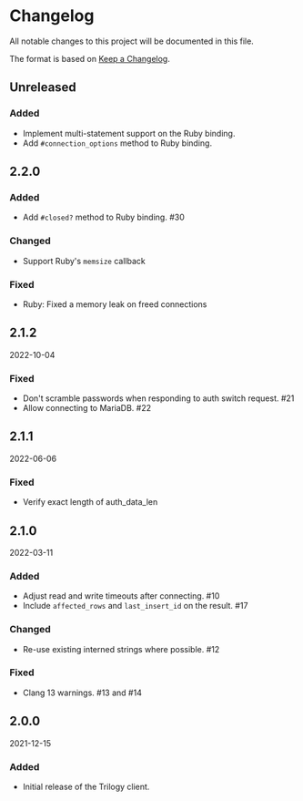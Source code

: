 # Changelog
All notable changes to this project will be documented in this file.

The format is based on [Keep a Changelog](http://keepachangelog.com/en/1.0.0/).

## Unreleased

### Added
  - Implement multi-statement support on the Ruby binding.
  - Add `#connection_options` method to Ruby binding.

## 2.2.0

### Added
  - Add `#closed?` method to Ruby binding. #30

### Changed
  - Support Ruby's `memsize` callback

### Fixed
  - Ruby: Fixed a memory leak on freed connections

## 2.1.2

2022-10-04

### Fixed

  - Don't scramble passwords when responding to auth switch request. #21
  - Allow connecting to MariaDB. #22

## 2.1.1

2022-06-06

### Fixed

  - Verify exact length of auth_data_len

## 2.1.0

2022-03-11

### Added

  - Adjust read and write timeouts after connecting. #10
  - Include `affected_rows` and `last_insert_id` on the result. #17

### Changed

  - Re-use existing interned strings where possible. #12

### Fixed

  - Clang 13 warnings. #13 and #14

## 2.0.0

2021-12-15

### Added

- Initial release of the Trilogy client.
